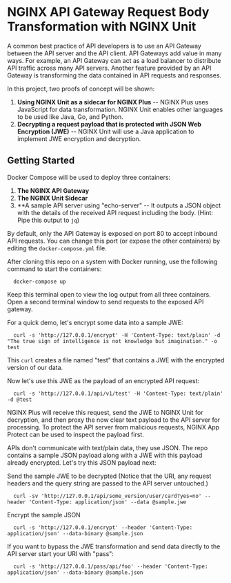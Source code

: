 # NGINX API Gateway Request Body Transformation with NGINX Unit

A common best practice of API developers is to use an API Gateway between the API server and the API client.  API Gateways add value in many ways.  For example, an API Gateway can act as a load balancer to distribute API traffic across many API servers.  Another feature provided by an API Gateway is transforming the data contained in API requests and responses.

In this project, two proofs of concept will be shown:

1.   **Using NGINX Unit as a sidecar for NGINX Plus** -- NGINX Plus uses JavaScript for data transformation.  NGINX Unit enables other languages to be used like Java, Go, and Python.
2.   **Decrypting a request payload that is protected with JSON Web Encryption (JWE)** -- NGINX Unit will use a Java application to implement JWE encryption and decryption.

## Getting Started

Docker Compose will be used to deploy three containers:

1.   **The NGINX API Gateway**
2.   **The NGINX Unit Sidecar**
3.   **A sample API server using "echo-server" -- It outputs a JSON object with the details of the received API request including the body. (Hint: Pipe this output to `jq`)

By default, only the API Gateway is exposed on port 80 to accept inbound API requests.  You can change this port (or expose the other containers) by editing the `docker-compose.yml` file.

After cloning this repo on a system with Docker running, use the following command to start the containers:

```
  docker-compose up
```

Keep this terminal open to view the log output from all three containers.  Open a second terminal window to send requests to the exposed API gateway.

For a quick demo, let's encrypt some data into a sample JWE:

```
  curl -s 'http://127.0.0.1/encrypt' -H 'Content-Type: text/plain' -d "The true sign of intelligence is not knowledge but imagination." -o test
```

This `curl` creates a file named "test" that contains a JWE with the encrypted version of our data.

Now let's use this JWE as the payload of an encrypted API request:

```
  curl -s 'http://127.0.0.1/api/v1/test' -H 'Content-Type: text/plain' -d @test
```

NGINX Plus will receive this request, send the JWE to NGINX Unit for decryption, and then proxy the now clear text payload to the API server for processing.  To protect the API server from malicious requests, NGINX App Protect can be used to inspect the payload first.

APIs don't communicate with text/plain data, they use JSON.  The repo contains a sample JSON payload along with a JWE with this payload already encrypted.  Let's try this JSON payload next:

Send the sample JWE to be decrypted (Notice that the URI, any request headers and the query string are passed to the API server untouched.)

```
  curl -sv 'http://127.0.0.1/api/some_version/user/card?yes=no' --header 'Content-Type: application/json' --data @sample.jwe
```

Encrypt the sample JSON

```
  curl -s 'http://127.0.0.1/encrypt' --header 'Content-Type: application/json' --data-binary @sample.json
```

If you want to bypass the JWE transformation and send data directly to the API server start your URI with "pass":

```
  curl -s 'http://127.0.0.1/pass/api/foo' --header 'Content-Type: application/json' --data-binary @sample.json
```

